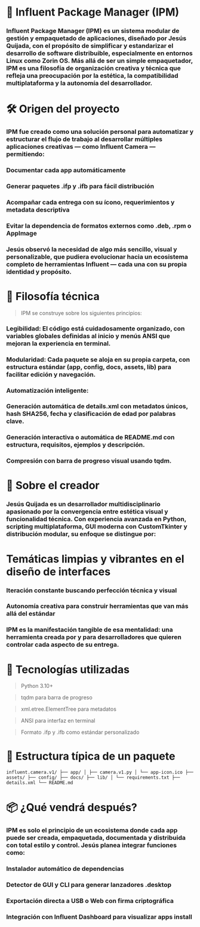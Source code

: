 # 🧭 Influent Package Manager (IPM)
### Influent Package Manager (IPM) es un sistema modular de gestión y empaquetado de aplicaciones, diseñado por Jesús Quijada, con el propósito de simplificar y estandarizar el desarrollo de software distribuible, especialmente en entornos Linux como Zorin OS. Más allá de ser un simple empaquetador, IPM es una filosofía de organización creativa y técnica que refleja una preocupación por la estética, la compatibilidad multiplataforma y la autonomía del desarrollador.

# 🛠️ Origen del proyecto
### IPM fue creado como una solución personal para automatizar y estructurar el flujo de trabajo al desarrollar múltiples aplicaciones creativas — como Influent Camera — permitiendo:

### Documentar cada app automáticamente

### Generar paquetes .ifp y .ifb para fácil distribución

### Acompañar cada entrega con su ícono, requerimientos y metadata descriptiva

### Evitar la dependencia de formatos externos como .deb, .rpm o AppImage

### Jesús observó la necesidad de algo más sencillo, visual y personalizable, que pudiera evolucionar hacia un ecosistema completo de herramientas Influent — cada una con su propia identidad y propósito.

# 🧠 Filosofía técnica
> IPM se construye sobre los siguientes principios:

### Legibilidad: El código está cuidadosamente organizado, con variables globales definidas al inicio y menús ANSI que mejoran la experiencia en terminal.

### Modularidad: Cada paquete se aloja en su propia carpeta, con estructura estándar (app, config, docs, assets, lib) para facilitar edición y navegación.

### Automatización inteligente:

### Generación automática de details.xml con metadatos únicos, hash SHA256, fecha y clasificación de edad por palabras clave.

### Generación interactiva o automática de README.md con estructura, requisitos, ejemplos y descripción.

### Compresión con barra de progreso visual usando tqdm.

# 👤 Sobre el creador
### Jesús Quijada es un desarrollador multidisciplinario apasionado por la convergencia entre estética visual y funcionalidad técnica. Con experiencia avanzada en Python, scripting multiplataforma, GUI moderna con CustomTkinter y distribución modular, su enfoque se distingue por:

# Temáticas limpias y vibrantes en el diseño de interfaces

### Iteración constante buscando perfección técnica y visual

### Autonomía creativa para construir herramientas que van más allá del estándar

### IPM es la manifestación tangible de esa mentalidad: una herramienta creada por y para desarrolladores que quieren controlar cada aspecto de su entrega.

# 🧰 Tecnologías utilizadas
> Python 3.10+

> tqdm para barra de progreso

> xml.etree.ElementTree para metadatos

> ANSI para interfaz en terminal

> Formato .ifp y .ifb como estándar personalizado

# 🧪 Estructura típica de un paquete
``` influent.camera.v1/ ├── app/ │ ├── camera.v1.py │ └── app-icon.ico ├── assets/ ├── config/ ├── docs/ ├── lib/ │ └── requirements.txt ├── details.xml └── README.md ```

# 📦 ¿Qué vendrá después?
### IPM es solo el principio de un ecosistema donde cada app puede ser creada, empaquetada, documentada y distribuida con total estilo y control. Jesús planea integrar funciones como:

### Instalador automático de dependencias

### Detector de GUI y CLI para generar lanzadores .desktop

### Exportación directa a USB o Web con firma criptográfica

### Integración con Influent Dashboard para visualizar apps install
